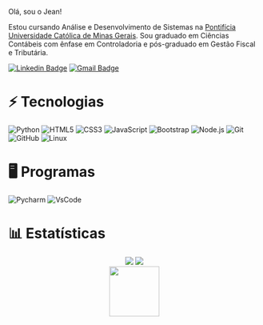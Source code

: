 Olá, sou o Jean!

Estou cursando Análise e Desenvolvimento de Sistemas na [Pontifícia Universidade Católica de Minas Gerais](https://www.pucminas.br/).
Sou graduado em Ciências Contábeis com ênfase em Controladoria e pós-graduado em Gestão Fiscal e Tributária.

[![Linkedin Badge](https://img.shields.io/badge/-jeanstefan-blue?style=for-the-badge&logo=Linkedin&logoColor=white&link=https://www.linkedin.com/in/jeanstefan/)](https://www.linkedin.com/in/jeanstefan/)
[![Gmail Badge](https://img.shields.io/badge/-jean.stefanlima@gmail.com-c14438?style=for-the-badge&logo=Gmail&logoColor=white&link=mailto:jean.stefanlima@gmail.com)](mailto:jean.stefanlima@gmail.com)

# ⚡ Tecnologias

![Python](https://img.shields.io/badge/Python-306998?style=for-the-badge&logo=Python&logoColor=white)
![HTML5](https://img.shields.io/badge/-HTML5-E34F26?style=for-the-badge&logo=html5&logoColor=white)
![CSS3](https://img.shields.io/badge/-CSS3-264de4?style=for-the-badge&logo=css3)
![JavaScript](https://img.shields.io/badge/JavaScript-323330?style=for-the-badge&logo=javascript&logoColor=F7DF1E)
![Bootstrap](https://img.shields.io/badge/-Bootstrap-563d7c?style=for-the-badge&logo=bootstrap&logoColor=white)
![Node.js](https://img.shields.io/badge/node.js-%2343853D.svg?style=for-the-badge&logo=nodedotjs&logoColor=white)
![Git](https://img.shields.io/badge/-Git-f1502f?style=for-the-badge&logo=git&logoColor=white)
![GitHub](https://img.shields.io/badge/-GitHub-181717?style=for-the-badge&logo=github)
![Linux](https://img.shields.io/badge/-GNU/Linux-darkgray?style=for-the-badge&logo=Linux&logoColor=white)

# 🖥️ Programas

![Pycharm](https://img.shields.io/badge/-Pycharm-green?style=for-the-badge&logo=Pycharm&logoColor=white)
![VsCode](https://img.shields.io/badge/-vscode-0078d7?style=for-the-badge&logo=Visual-Studio-Code&logoColor=white)

# 📊 Estatísticas

<div align="center">
    <img src="https://github-readme-stats.vercel.app/api?username=jean-stefan&count_private=true&show_icons=true&include_all_commits=true&hide_border=true">
    <img src ="https://github-readme-stats.vercel.app/api/top-langs/?username=jean-stefan&hide_border=true">
</div>

<div align="center">
    <img src="https://visitor-badge.laobi.icu/badge?page_id=jean-stefan.jean-stefan" width=100>
</div>
